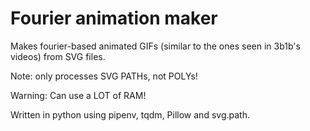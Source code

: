 # Fourier animation maker

Makes fourier-based animated GIFs (similar to the ones seen in 3b1b's videos) from SVG files.

Note: only processes SVG PATHs, not POLYs!

Warning: Can use a LOT of RAM!

Written in python using pipenv, tqdm, Pillow and svg.path.